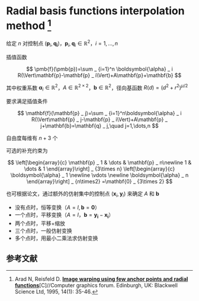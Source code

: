 # Radial basis functions interpolation method [^RBF]

给定 $n$ 对控制点 $(\mathbf{p} _ i,\mathbf{q _ i})$，$\mathbf{p} _ i,\mathbf{q} _ i\in\mathbb{R}^2$，$i=1,\dots,n$ 

插值函数

$$
\pmb{f}(\pmb{p})=\sum _ {i=1}^n \boldsymbol{\alpha} _ i R(\Vert\mathbf{p}-\mathbf{p} _ i\Vert)+A\mathbf{p}+\mathbf{b}
$$

其中权重系数 $\boldsymbol{\alpha} _ i\in\mathbb{R}^2$，$A\in\mathbb{R}^{2\times 2}$，$\mathbf{b}\in\mathbb{R}^2$，径向基函数 $R(d)=(d^2+r^2)^{\mu/2}$ 

要求满足插值条件

$$
\mathbf{f}(\mathbf{p} _ j)=\sum _ {i=1}^n\boldsymbol{\alpha} _ i R(\Vert\mathbf{p} _ j-\mathbf{p} _ i\Vert)+A\mathbf{p} _ j+\mathbf{b}=\mathbf{q} _ j,\quad j=1,\dots,n
$$

自由度每维有 $n+3$ 个

可选的补充约束为

$$
\left[\begin{array}{c}
\mathbf{p} _ 1 & \dots & \mathbf{p} _ n\newline
1            & \dots & 1
\end{array}\right] _ {3\times n}
\left[\begin{array}{c}
\boldsymbol{\alpha} _ 1 \newline
\vdots \newline
\boldsymbol{\alpha} _ n
\end{array}\right] _ {n\times2}
=\mathbf{0} _ {3\times 2}
$$

也可根据论文，通过额外的仿射集中的控制点 $(\mathbf{x} _ i,\mathbf{y} _ i)$ 来确定 $A$ 和 $\mathbf{b}$ 

- 没有点时，恒等变换（$A=I,\mathbf{b}=\mathbf{0}$）
- 一个点时，平移变换（$A=I$，$\mathbf{b}=\mathbf{y _ i}-\mathbf{x _ i}$）
- 两个点时，平移+缩放
- 三个点时，一般仿射变换
- 多个点时，用最小二乘法求仿射变换

## 参考文献

[^RBF]: Arad N, Reisfeld D. [**Image warping using few anchor points and radial functions**](https://pdfs.semanticscholar.org/5a9e/2604064d08f2a8b7dcef4cd4e9a2ce2a88c2.pdf )[C]//Computer graphics forum. Edinburgh, UK: Blackwell Science Ltd, 1995, 14(1): 35-46.

